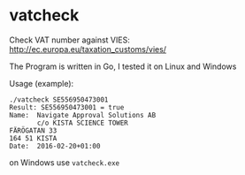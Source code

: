 # vatcheck

Check VAT number against VIES: http://ec.europa.eu/taxation_customs/vies/

The Program is written in Go, I tested it on Linux and Windows

Usage (example):
    
    ./vatcheck SE556950473001
    Result: SE556950473001 = true
    Name:  Navigate Approval Solutions AB
           c/o KISTA SCIENCE TOWER 
    FÄRÖGATAN 33 
    164 51 KISTA
    Date:  2016-02-20+01:00
    

on Windows use `vatcheck.exe`
